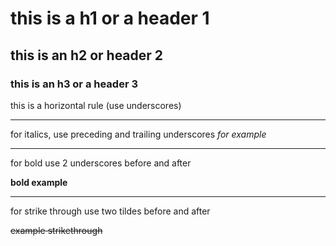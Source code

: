 # this is a h1 or a header 1
## this is an h2 or header 2 
### this is an h3 or a header 3

this is a horizontal rule (use underscores)
___

for italics, use preceding and trailing underscores 
_for example_

___
for bold use 2 underscores before and after 

__bold example__
___
for strike through use two tildes before and after

~~example strikethrough~~
